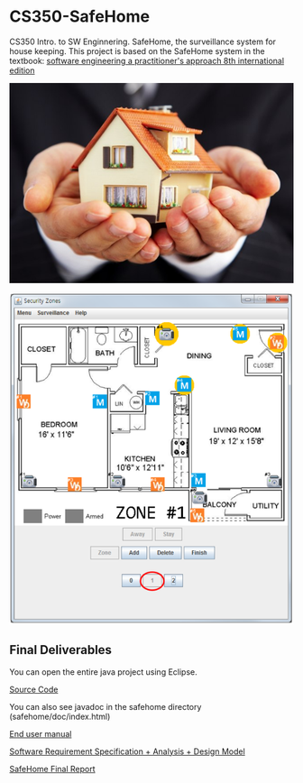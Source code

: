 # CS350-SafeHome
CS350 Intro. to SW Enginnering. SafeHome, the surveillance system for house keeping.
This project is based on the SafeHome system in the textbook:
[software engineering a practitioner's approach 8th international edition](https://www.abebooks.com/servlet/BookDetailsPL?bi=15906308924&searchurl=sortby%3D17%26an%3Droger%2Bs%2Bpressman%2Bbruce%2Br%2Bmaxim)

![alt tag](README/safehome.jpg)

![alt tag](README/screenshot.png)

## Final Deliverables

You can open the entire java project using Eclipse.

[Source Code](https://github.com/SuminHan/CS350-SafeHome/tree/master/safehome%20source%20code%20%2B%20javadoc/safehome)

You can also see javadoc in the safehome directory (safehome/doc/index.html)

[End user manual](EndUserManual.pdf)

[Software Requirement Specification + Analysis + Design Model](SRSAnalysisDesignModel-20150607.pdf)

[SafeHome Final Report](SafeHomeFinalReport20150607.pdf)
